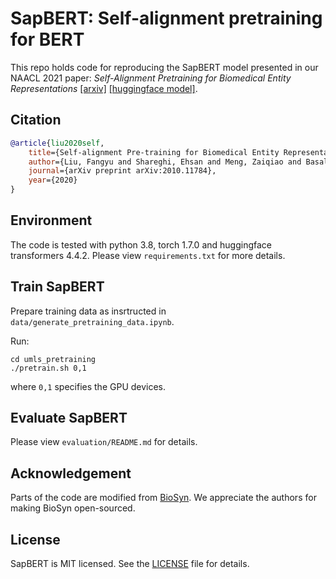 # SapBERT: Self-alignment pretraining for BERT


This repo holds code for reproducing the SapBERT model presented in our NAACL 2021 paper: *Self-Alignment Pretraining for Biomedical Entity Representations* [\[arxiv\]](https://arxiv.org/abs/2010.11784) [\[huggingface model\]](https://huggingface.co/cambridgeltl/SapBERT-from-PubMedBERT-fulltext).

## Citation
```bibtex
@article{liu2020self,
	title={Self-alignment Pre-training for Biomedical Entity Representations},
	author={Liu, Fangyu and Shareghi, Ehsan and Meng, Zaiqiao and Basaldella, Marco and Collier, Nigel},
	journal={arXiv preprint arXiv:2010.11784},
	year={2020}
}
```


## Environment
The code is tested with python 3.8, torch 1.7.0 and huggingface transformers 4.4.2. Please view `requirements.txt` for more details.

## Train SapBERT

Prepare training data as insrtructed in `data/generate_pretraining_data.ipynb`.

Run:
```console
cd umls_pretraining
./pretrain.sh 0,1 
```
where `0,1` specifies the GPU devices. 

## Evaluate SapBERT
Please view `evaluation/README.md` for details.

## Acknowledgement
Parts of the code are modified from [BioSyn](https://github.com/dmis-lab/BioSyn). We appreciate the authors for making BioSyn open-sourced.

## License
SapBERT is MIT licensed. See the [LICENSE](LICENSE) file for details.
